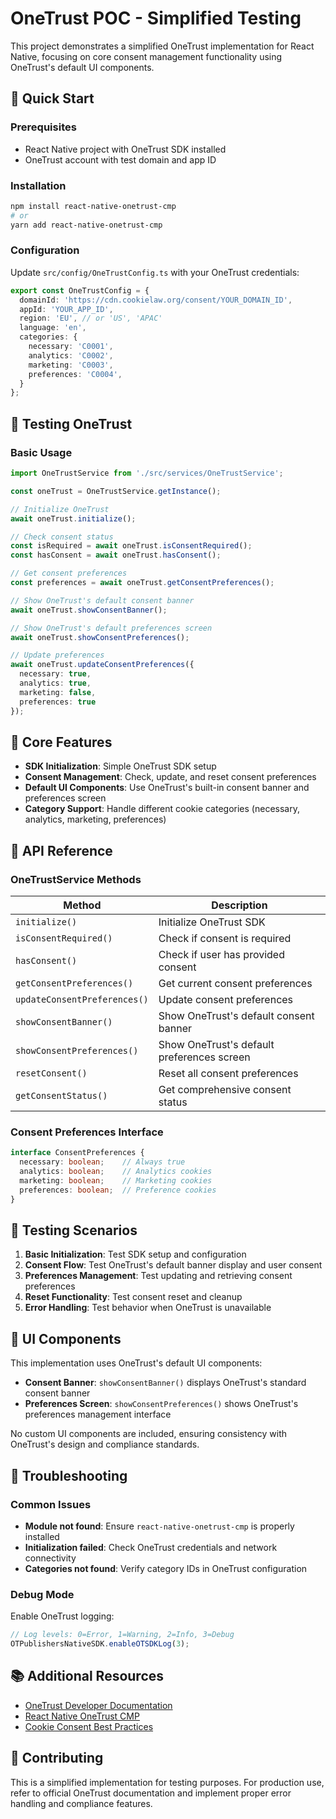 # OneTrust POC - Simplified Testing

This project demonstrates a simplified OneTrust implementation for React Native, focusing on core consent management functionality using OneTrust's default UI components.

## 🚀 Quick Start

### Prerequisites
- React Native project with OneTrust SDK installed
- OneTrust account with test domain and app ID

### Installation
```bash
npm install react-native-onetrust-cmp
# or
yarn add react-native-onetrust-cmp
```

### Configuration
Update `src/config/OneTrustConfig.ts` with your OneTrust credentials:
```typescript
export const OneTrustConfig = {
  domainId: 'https://cdn.cookielaw.org/consent/YOUR_DOMAIN_ID',
  appId: 'YOUR_APP_ID',
  region: 'EU', // or 'US', 'APAC'
  language: 'en',
  categories: {
    necessary: 'C0001',
    analytics: 'C0002',
    marketing: 'C0003',
    preferences: 'C0004',
  }
};
```

## 🧪 Testing OneTrust

### Basic Usage
```typescript
import OneTrustService from './src/services/OneTrustService';

const oneTrust = OneTrustService.getInstance();

// Initialize OneTrust
await oneTrust.initialize();

// Check consent status
const isRequired = await oneTrust.isConsentRequired();
const hasConsent = await oneTrust.hasConsent();

// Get consent preferences
const preferences = await oneTrust.getConsentPreferences();

// Show OneTrust's default consent banner
await oneTrust.showConsentBanner();

// Show OneTrust's default preferences screen
await oneTrust.showConsentPreferences();

// Update preferences
await oneTrust.updateConsentPreferences({
  necessary: true,
  analytics: true,
  marketing: false,
  preferences: true
});
```

## 📱 Core Features

- **SDK Initialization**: Simple OneTrust SDK setup
- **Consent Management**: Check, update, and reset consent preferences
- **Default UI Components**: Use OneTrust's built-in consent banner and preferences screen
- **Category Support**: Handle different cookie categories (necessary, analytics, marketing, preferences)

## 🔧 API Reference

### OneTrustService Methods

| Method | Description |
|--------|-------------|
| `initialize()` | Initialize OneTrust SDK |
| `isConsentRequired()` | Check if consent is required |
| `hasConsent()` | Check if user has provided consent |
| `getConsentPreferences()` | Get current consent preferences |
| `updateConsentPreferences()` | Update consent preferences |
| `showConsentBanner()` | Show OneTrust's default consent banner |
| `showConsentPreferences()` | Show OneTrust's default preferences screen |
| `resetConsent()` | Reset all consent preferences |
| `getConsentStatus()` | Get comprehensive consent status |

### Consent Preferences Interface
```typescript
interface ConsentPreferences {
  necessary: boolean;    // Always true
  analytics: boolean;    // Analytics cookies
  marketing: boolean;    // Marketing cookies
  preferences: boolean;  // Preference cookies
}
```

## 🎯 Testing Scenarios

1. **Basic Initialization**: Test SDK setup and configuration
2. **Consent Flow**: Test OneTrust's default banner display and user consent
3. **Preferences Management**: Test updating and retrieving consent preferences
4. **Reset Functionality**: Test consent reset and cleanup
5. **Error Handling**: Test behavior when OneTrust is unavailable

## 🎨 UI Components

This implementation uses OneTrust's default UI components:
- **Consent Banner**: `showConsentBanner()` displays OneTrust's standard consent banner
- **Preferences Screen**: `showConsentPreferences()` shows OneTrust's preferences management interface

No custom UI components are included, ensuring consistency with OneTrust's design and compliance standards.

## 🚨 Troubleshooting

### Common Issues
- **Module not found**: Ensure `react-native-onetrust-cmp` is properly installed
- **Initialization failed**: Check OneTrust credentials and network connectivity
- **Categories not found**: Verify category IDs in OneTrust configuration

### Debug Mode
Enable OneTrust logging:
```typescript
// Log levels: 0=Error, 1=Warning, 2=Info, 3=Debug
OTPublishersNativeSDK.enableOTSDKLog(3);
```

## 📚 Additional Resources

- [OneTrust Developer Documentation](https://developer.onetrust.com/)
- [React Native OneTrust CMP](https://github.com/OneTrust/OneTrust-CMP-React-Native)
- [Cookie Consent Best Practices](https://www.onetrust.com/blog/cookie-consent-best-practices/)

## 🤝 Contributing

This is a simplified implementation for testing purposes. For production use, refer to official OneTrust documentation and implement proper error handling and compliance features.

